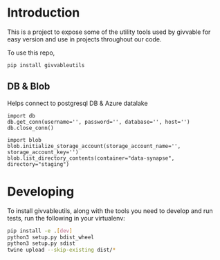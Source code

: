 # Introduction 
This is a project to expose some of the utility tools used by givvable for easy version and use in projects throughout our code.

To use this repo,

`pip install givvableutils`

## DB & Blob
Helps connect to postgresql DB & Azure datalake

```python3
import db
db.get_conn(username='', password='', database='', host='')
db.close_conn()

import blob
blob.initialize_storage_account(storage_account_name='', storage_account_key='')
blob.list_directory_contents(container="data-synapse", directory="staging")
```

# Developing
To install givvableutils, along with the tools you need to develop and run tests, run the following in your virtualenv:

```bash
pip install -e .[dev]
python3 setup.py bdist_wheel
python3 setup.py sdist
twine upload --skip-existing dist/*
```